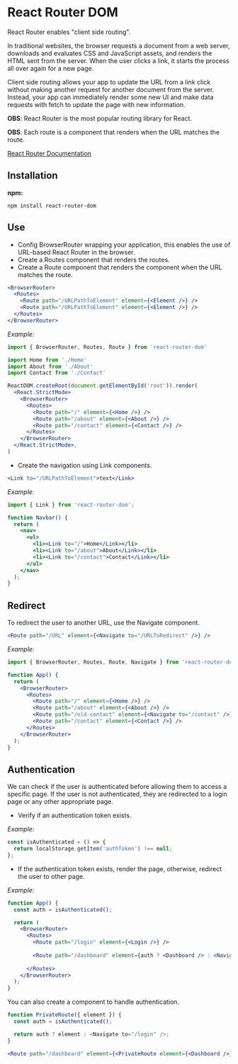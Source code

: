 # React Router DOM

React Router enables "client side routing".

In traditional websites, the browser requests a document from a web server, downloads and evaluates CSS and JavaScript assets, and renders the HTML sent from the server. When the user clicks a link, it starts the process all over again for a new page.

Client side routing allows your app to update the URL from a link click without making another request for another document from the server. Instead, your app can immediately render some new UI and make data requests with fetch to update the page with new information.

**OBS**: React Router is the most popular routing library for React.

**OBS**: Each route is a component that renders when the URL matches the route.

<a href="https://reactrouter.com/en/main" target="_blank">React Router Documentation</a>

## Installation

**npm:**

```console
npm install react-router-dom
```

## Use

- Config BrowserRouter wrapping your application, this enables the use of URL-based React Router in the browser.
- Create a Routes component that renders the routes.
- Create a Route component that renders the component when the URL matches the route.

```jsx
<BrowserRouter>
  <Routes>
    <Route path="/URLPathToElement" element={<Element />} />
    <Route path="/URLPathToElement" element={<Element />} />
  </Routes>
</BrowserRouter>
```

*Example:*

```jsx
import { BrowserRouter, Routes, Route } from 'react-router-dom'

import Home from './Home'
import About from './About'
import Contact from './Contact'

ReactDOM.createRoot(document.getElementById('root')).render(
  <React.StrictMode>
    <BrowserRouter>
      <Routes>
        <Route path="/" element={<Home />} />
        <Route path="/about" element={<About />} />
        <Route path="/contact" element={<Contact />} />
      </Routes>
    </BrowserRouter>
  </React.StrictMode>,
)
```

- Create the navigation using Link components.

```jsx
<Link to="/URLPathToElement">text</Link>
```

*Example:*

```jsx
import { Link } from 'react-router-dom';

function Navbar() {
  return (
    <nav>
      <ul>
        <li><Link to="/">Home</Link></li>
        <li><Link to="/about">About</Link></li>
        <li><Link to="/contact">Contact</Link></li>
      </ul>
    </nav>
  );
}
```

## Redirect

To redirect the user to another URL, use the Navigate component.

```jsx
<Route path="/URL" element={<Navigate to="/URLToRedirect" />} />
```

*Example:*

```jsx
import { BrowserRouter, Routes, Route, Navigate } from 'react-router-dom'

function App() {
  return (
    <BrowserRouter>
      <Routes>
        <Route path="/" element={<Home />} />
        <Route path="/about" element={<About />} />
        <Route path="/old-contact" element={<Navigate to="/contact" />} />
        <Route path="/contact" element={<Contact />} />
      </Routes>
    </BrowserRouter>
  );
}
```

## Authentication

We can check if the user is authenticated before allowing them to access a specific page. If the user is not authenticated, they are redirected to a login page or any other appropriate page.

- Verify if an authentication token exists.

*Example:*

```jsx
const isAuthenticated = () => {
  return localStorage.getItem('authToken') !== null;
};
```

- If the authentication token exists, render the page, otherwise, redirect the user to other page.

*Example:*

```jsx
function App() {
  const auth = isAuthenticated();

  return (
    <BrowserRouter>
      <Routes>
        <Route path="/login" element={<Login />} />
        
        <Route path="/dashboard" element={auth ? <Dashboard /> : <Navigate to="/login" />;} />
        
      </Routes>
    </BrowserRouter>
  );
}
```

You can also create a component to handle authentication.

```jsx
function PrivateRoute({ element }) {
  const auth = isAuthenticated();

  return auth ? element : <Navigate to="/login" />;
}
```
```jsx
<Route path="/dashboard" element={<PrivateRoute element={<Dashboard />} />} />
```